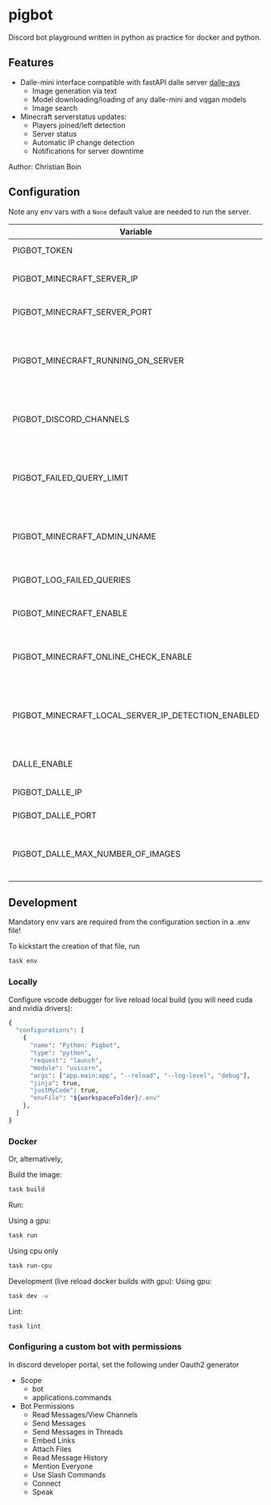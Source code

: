# pigbot

Discord bot playground written in python as practice for docker and python.

## Features

- Dalle-mini interface compatible with fastAPI dalle server [dalle-ays](https://github.com/cboin1996/dalle-ays)
  - Image generation via text
  - Model downloading/loading of any dalle-mini and vqgan models
  - Image search
- Minecraft serverstatus updates:
  - Players joined/left detection
  - Server status
  - Automatic IP change detection
  - Notifications for server downtime

Author: Christian Boin

## Configuration

Note any env vars with a `None` default value are needed to run the server.

| Variable                                           | Default     | Type      | Description                                        |
| -------------------------------------------------- | ----------- | --------- | -------------------------------------------------- |
| PIGBOT_TOKEN                                       |             | str       | discord bot api token                              |
| PIGBOT_MINECRAFT_SERVER_IP                         |             | str       | ip of the minecraft server                         |
| PIGBOT_MINECRAFT_SERVER_PORT                       | 25565       | int       | port of the minecraft server                       |
| PIGBOT_MINECRAFT_RUNNING_ON_SERVER                 | False       | bool      | enable when running pigbot and mc on the same pc   |
| PIGBOT_DISCORD_CHANNELS                            |             | List[str] | channel ids to post messages too within the server |
| PIGBOT_FAILED_QUERY_LIMIT                          | 3           | int       | number of failed queries before notifying admin    |
| PIGBOT_MINECRAFT_ADMIN_UNAME                       |             | str       | admin dev username (copied as id from discord)     |
| PIGBOT_LOG_FAILED_QUERIES                          | False       | bool      | log failed queries to chat                         |
| PIGBOT_MINECRAFT_ENABLE                            | True        | bool      | enable minecraft api                               |
| PIGBOT_MINECRAFT_ONLINE_CHECK_ENABLE               | True        | bool      | enable checks for the server being online          |
| PIGBOT_MINECRAFT_LOCAL_SERVER_IP_DETECTION_ENABLED | False       | bool      | enable auto-detection of ip changes for the server |
| DALLE_ENABLE                                       | True        | bool      | enable dalle-ays api                               |
| PIGBOT_DALLE_IP                                    | "localhost" | str       | ip of dalle-ays server                             |
| PIGBOT_DALLE_PORT                                  | 8000        | int       | port of dalle-ays                                  |
| PIGBOT_DALLE_MAX_NUMBER_OF_IMAGES                  | 2           | int       | number of images to return by default for dalle    |

## Development

Mandatory env vars are required from the configuration section in a .env file!

To kickstart the creation of that file, run

```bash
task env
```

### Locally

Configure vscode debugger for live reload local build (you will need cuda and nvidia drivers):

```bash
{
  "configurations": [
    {
      "name": "Python: Pigbot",
      "type": "python",
      "request": "launch",
      "module": "uvicorn",
      "args": ["app.main:app", "--reload", "--log-level", "debug"],
      "jinja": true,
      "justMyCode": true,
      "envFile": "${workspaceFolder}/.env"
    },
  ]
}

```

### Docker

Or, alternatively,

Build the image:

```bash
task build
```

Run:

Using a gpu:

```bash
task run
```

Using cpu only

```bash
task run-cpu
```

Development (live reload docker builds with gpu):
Using gpu:

```bash
task dev -w
```

Lint:

```bash
task lint
```

### Configuring a custom bot with permissions

In discord developer portal, set the following under Oauth2 generator

- Scope
  - bot
  - applications.commands
- Bot Permissions
  - Read Messages/View Channels
  - Send Messages
  - Send Messages in Threads
  - Embed Links
  - Attach Files
  - Read Message History
  - Mention Everyone
  - Use Slash Commands
  - Connect
  - Speak
